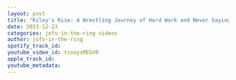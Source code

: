 ```yaml
---
layout: post
title: "Riley's Rise: A Wrestling Journey of Hard Work and Never Saying Never! 🌟🤼‍♀️"
date: 2023-12-23
categories: jofo-in-the-ring videos
author: jofo-in-the-ring
spotify_track_id: 
youtube_video_id: tzvoysMEGV0
apple_track_id: 
youtube_metadata: 
---
```

